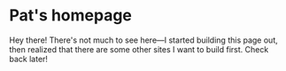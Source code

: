 # Pat's homepage
Hey there! There's not much to see here—I started building this page out, then realized that there are some other sites I want to build first. Check back later!